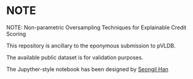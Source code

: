 # NOTE

NOTE: Non-parametric Oversampling Techniques for Explainable Credit Scoring

This repository is ancillary to the eponymous submission to pVLDB.

The available public dataset is for validation purposes.

The Jupyther-style notebook has been designed by [Seongil Han](https://www.dcs.bbk.ac.uk/about/people/research-students/han-seongil/)



